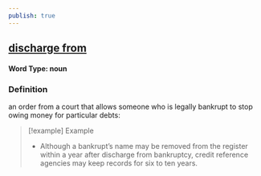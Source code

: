 ```yaml
---
publish: true
---
```

## [discharge from](https://dictionary.cambridge.org/dictionary/english/discharge-from)

#### Word Type: noun
### Definition
an order from a court that allows someone who is legally bankrupt to stop owing money for particular debts:

>[!example] Example
> - Although a bankrupt’s name may be removed from the register within a year after discharge from bankruptcy, credit reference agencies may keep records for six to ten years.
